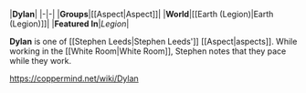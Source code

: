 |**Dylan**|
|-|-|
|**Groups**|[[Aspect\|Aspect]]|
|**World**|[[Earth (Legion)\|Earth (Legion)]]|
|**Featured In**|*Legion*|

**Dylan** is one of [[Stephen Leeds\|Stephen Leeds']] [[Aspect\|aspects]].
While working in the [[White Room\|White Room]], Stephen notes that they pace while they work.



https://coppermind.net/wiki/Dylan